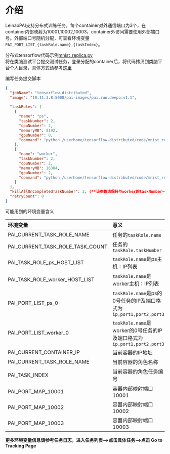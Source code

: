 # 介绍  
LeinaoPAI支持分布式训练任务，每个container对外通信端口为3个，在container内部映射为10001,10002,10003，container外访问需要使用外部端口号。外部端口号随机分配，可查看环境变量`PAI_PORT_LIST_{taskRole.name}_{taskIndex}`。  
  
分布式tensorflow代码示例[mnist_replica.py](https://github.com/feng257/LeinaoPAI/blob/master/tensorflow-distributed/mnist_replica.py)  
将在类脑测试平台提交测试任务，登录分配的container后，将代码拷贝到类脑平台个人目录，具体方式请参考[这里](https://www.bitahub.com/views/article-detail.html?articleId=_f0bf8a2c89b94945bb95c83e97815039)

编写任务提交脚本

```json
{
  "jobName": "tensorflow-distributed",
  "image": "10.11.3.8:5000/pai-images/pai.run.deepo:v1.1",
  
  "taskRoles": [
    {
      "name": "ps",
      "taskNumber": 2,
      "cpuNumber": 2,
      "memoryMB": 8192,
      "gpuNumber": 0,
      "command": "python /userhome/tensorflow-distributed/code/mnist_replica.py  --num_gpus=0 --batch_size=32 --data_dir=/userhome/tensorflow-distributed/data  --train_dir=/userhome/tensorflow-distributed/output --ps_hosts=$PAI_TASK_ROLE_ps_HOST_LIST --worker_hosts=$PAI_TASK_ROLE_worker_HOST_LIST --job_name=ps --task_index=$PAI_CURRENT_TASK_ROLE_CURRENT_TASK_INDEX"
    },
    {
      "name": "worker",
      "taskNumber": 2,
      "cpuNumber": 2,
      "memoryMB": 16384,
      "gpuNumber": 2,
      "command": "python /userhome/tensorflow-distributed/code/mnist_replica.py  --num_gpus=2 --batch_size=32 --data_dir=/userhome/tensorflow-distributed/data  --train_dir=/userhome/tensorflow-distributed/output --ps_hosts=$PAI_TASK_ROLE_ps_HOST_LIST --worker_hosts=$PAI_TASK_ROLE_worker_HOST_LIST --job_name=worker --task_index=$PAI_CURRENT_TASK_ROLE_CURRENT_TASK_INDEX"
    }
  ],
  "killAllOnCompletedTaskNumber": 2, (**该参数请保持与worker的taskNumber一致**)
  "retryCount": 0
}
```

可能用到的环境变量含义

| 环境变量                           | 意义                                     |
| :--------------------------------- | :--------------------------------------- |
| PAI_CURRENT_TASK_ROLE_NAME         | 任务的`taskRole.name`     |
| PAI_CURRENT_TASK_ROLE_TASK_COUNT   | 任务的`taskRole.taskNumber`  |
| PAI_TASK_ROLE_ps_HOST_LIST | `taskRole.name`是ps主机：IP列表 |
| PAI_TASK_ROLE_worker_HOST_LIST     | `taskRole.name`是worker主机：IP列表       |
| PAI_PORT_LIST_ps_0 | `taskRole.name`是ps的0号任务的IP及端口格式为`ip,port1,port2,port3` |
| PAI_PORT_LIST_worker_0 | `taskRole.name`是worker的0号任务的IP及端口格式为`ip,port1,port2,port3` |
| PAI_CURRENT_CONTAINER_IP | 当前容器的IP地址|
| PAI_CURRENT_TASK_ROLE_NAME | 当前容器的角色名称 |
| PAI_TASK_INDEX  |  当前容器的角色任务编号 |
| PAI_PORT_MAP_10001 | 容器内部映射端口10001 |
| PAI_PORT_MAP_10002 | 容器内部映射端口10002 |
| PAI_PORT_MAP_10003 | 容器内部映射端口10003 |
  
**更多环境变量信息请参考任务日志，进入任务列表-->点击具体任务-->点击 Go to Tracking Page**
